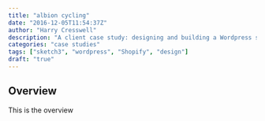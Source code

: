 ```yaml
---
title: "albion cycling"
date: "2016-12-05T11:54:37Z"
author: "Harry Cresswell"
description: "A client case study: designing and building a Wordpress site with Shopify intergration."
categories: "case studies"
tags: ["sketch3", "wordpress", "Shopify", "design"]
draft: "true"
---
```


## Overview

This is the overview

